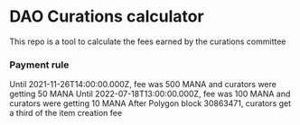 # DAO Curations calculator

This repo is a tool to calculate the fees earned by the curations committee

### Payment rule
Until 2021-11-26T14:00:00.000Z, fee was 500 MANA and curators were getting 50 MANA
Until 2022-07-18T13:00:00.000Z, fee was 100 MANA and curators were getting 10 MANA
After Polygon block 30863471, curators get a third of the item creation fee